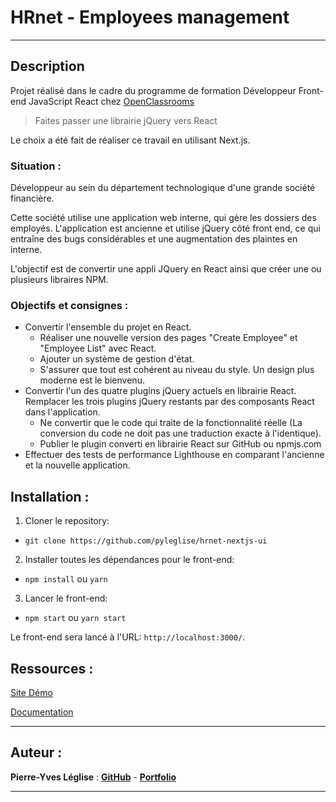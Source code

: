 

# HRnet - Employees management
---

## Description 

Projet réalisé dans le cadre du programme de formation Développeur Front-end JavaScript React chez [OpenClassrooms](https://openclassrooms.com/fr/paths/516-developpeur-dapplication-javascript-react)

> Faites passer une librairie jQuery vers React

Le choix a été fait de réaliser ce travail en utilisant Next.js.

### Situation :

Développeur au sein du département technologique d'une grande société financière.

Cette société utilise une application web interne, qui gère les dossiers des employés. L'application est ancienne et utilise jQuery côté front end, ce qui entraîne des bugs considérables et une augmentation des plaintes en interne.

L'objectif est de convertir une appli JQuery en React ainsi que créer une ou plusieurs libraires NPM.

### Objectifs et consignes :

-   Convertir l'ensemble du projet en React.
    -   Réaliser une nouvelle version des pages "Create Employee" et "Employee List" avec React.
    -   Ajouter un système de gestion d'état.
    -   S'assurer que tout est cohérent au niveau du style. Un design plus moderne est le bienvenu.
-   Convertir l'un des quatre plugins jQuery actuels en librairie React. Remplacer les trois plugins jQuery restants par des composants React dans l'application.
    -   Ne convertir que le code qui traite de la fonctionnalité réelle (La conversion du code ne doit pas une traduction exacte à l'identique).
    -   Publier le plugin converti en librairie React sur GitHub ou npmjs.com
-   Effectuer des tests de performance Lighthouse en comparant l'ancienne et la nouvelle application.

## Installation :

1. Cloner le repository:

-   `git clone https://github.com/pyleglise/hrnet-nextjs-ui`

2. Installer toutes les dépendances pour le front-end:

-   `npm install` ou `yarn`

3. Lancer le front-end:

-   `npm start` ou `yarn start`

Le front-end sera lancé à l'URL:
`http://localhost:3000/`.

## Ressources :

[Site Démo](https://hrnet.axialdata.app/)

[Documentation](https://hrnet.axialdata.app/) 

---

## Auteur :

**Pierre-Yves Léglise** : [**GitHub**](https://github.com/pyleglise/) - [**Portfolio**](https://www.axialdata.app/)

---
